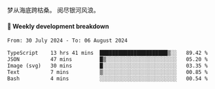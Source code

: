 梦从海底跨枯桑。
阅尽银河风浪。


#### 📝 Weekly development breakdown

<!--START_SECTION:waka-->

```txt
From: 30 July 2024 - To: 06 August 2024

TypeScript    13 hrs 41 mins  ██████████████████████▒░░   89.42 %
JSON          47 mins         █▒░░░░░░░░░░░░░░░░░░░░░░░   05.20 %
Image (svg)   30 mins         █░░░░░░░░░░░░░░░░░░░░░░░░   03.35 %
Text          7 mins          ▒░░░░░░░░░░░░░░░░░░░░░░░░   00.85 %
Bash          4 mins          ░░░░░░░░░░░░░░░░░░░░░░░░░   00.54 %
```

<!--END_SECTION:waka-->



